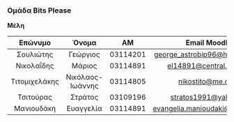 ### Ομάδα Bits Please

__Μέλη__

|Επώνυμο|Όνομα|ΑΜ|Email Moodle|
|:---:|:---:|:---:|:---:|
|Σουλιώτης|Γεώργιος|03114201|george_astrobip96@hotmail.com
|Νικολαΐδης|Μάριος|03114891|el14891@central.ntua.gr
|Τιτομιχελάκης|Νικόλαος-Ιωάννης|03114805|nikostito@me.com
|Τσιτούρας|Στράτος|03109196|stratos1991@yahoo.gr
|Μανιουδάκη |Ευαγγελία|03114891|evangelia.manioudaki@gmail.com